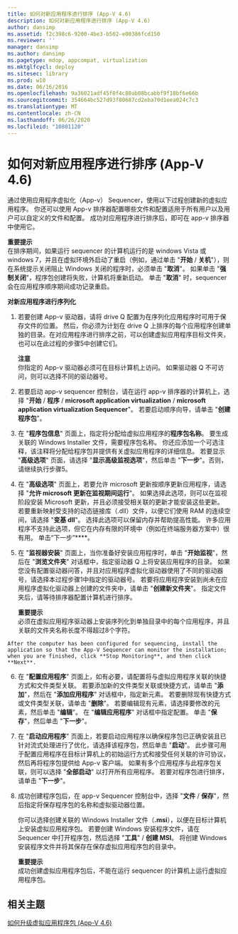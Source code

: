 ```yaml
---
title: 如何对新应用程序进行排序 (App-V 4.6)
description: 如何对新应用程序进行排序 (App-V 4.6)
author: dansimp
ms.assetid: f2c398c6-9200-4be3-b502-e00386fcd150
ms.reviewer: ''
manager: dansimp
ms.author: dansimp
ms.pagetype: mdop, appcompat, virtualization
ms.mktglfcycl: deploy
ms.sitesec: library
ms.prod: w10
ms.date: 06/16/2016
ms.openlocfilehash: 9a36021adf45f0f4c80ab08bcabbf9f18bf6e66b
ms.sourcegitcommit: 354664bc527d93f80687cd2eba70d1eea024c7c3
ms.translationtype: MT
ms.contentlocale: zh-CN
ms.lasthandoff: 06/26/2020
ms.locfileid: "10801120"
---
```

# 如何对新应用程序进行排序 (App-V 4.6)


通过使用应用程序虚拟化（App-v） Sequencer，使用以下过程创建新的虚拟应用程序。 你还可以使用 App-v 排序器配置哪些文件和配置适用于所有用户以及用户可以自定义的文件和配置。 成功对应用程序进行排序后，即可在 app-v 排序器中使用它。

**重要提示**  
在排序期间，如果运行 sequencer 的计算机运行的是 windows Vista 或 windows 7，并且在虚拟环境外启动了重启（例如，通过单击 "**开始**  /  **关机**"），则在系统提示关闭阻止 Windows 关闭的程序时，必须单击 "**取消**"。 如果单击 "**强制关闭**"，程序包创建将失败，计算机将重新启动。 单击 "**取消**" 时，sequencer 会在应用程序顺序期间成功记录重启。



**对新应用程序进行序列化**

1.  若要创建 App-v 驱动器，请将 drive Q 配置为在序列化应用程序时可用于保存文件的位置。 然后，你必须为计划在 drive Q 上排序的每个应用程序创建单独的目录。在对应用程序进行排序之前，可以创建虚拟应用程序目标文件夹，也可以在此过程的步骤5中创建它们。

    **注意**  
    你指定的 App-v 驱动器必须可在目标计算机上访问。 如果驱动器 Q 不可访问，则可以选择不同的驱动器号。



2.  若要启动 app-v sequencer 控制台，请在运行 app-v 排序器的计算机上，选择 "**开始**  /  **程序**  /  **microsoft application virtualization**  /  **microsoft application virtualization Sequencer**"。 若要启动顺序向导，请单击 "**创建程序包**"。

3.  在 "**程序包信息**" 页面上，指定将分配给虚拟应用程序的**程序包名称**。 要生成关联的 Windows Installer 文件，需要程序包名称。 你还应添加一个可选注释，该注释将分配给程序包并提供有关虚拟应用程序的详细信息。 若要显示 "**高级选项**" 页面，请选择 "**显示高级监视选项**"，然后单击 "**下一步**"。否则，请继续执行步骤5。

4.  在 "**高级选项**" 页面上，若要允许 microsoft 更新按顺序更新应用程序，请选择 "**允许 microsoft 更新在监视期间运行**"。 如果选择此选项，则可以在监视阶段安装 Microsoft 更新，并且必须接受相关联的更新才能安装这些更新。 若要重新映射受支持的动态链接库（.dll）文件，以便它们使用 RAM 的连续空间，请选择 "**变基 dll**"。 选择此选项可以保留内存并帮助提高性能。 许多应用程序不支持此选项，但它在内存有限的环境中（例如在终端服务器方案中）很有用。 单击“下一步”****。

5.  在 "**监视器安装**" 页面上，当你准备好安装应用程序时，单击 "**开始监视**"，然后在 "**浏览文件夹**" 对话框中，指定驱动器 Q 上将安装应用程序的目录。 如果您没有配置驱动器问答，并且对应用程序虚拟化驱动器使用了不同的驱动器号，请选择本过程步骤1中指定的驱动器号。 若要将应用程序安装到尚未在应用程序虚拟化驱动器上创建的文件夹中，请单击 "**创建新文件夹**"。 指定文件夹后，请等待排序器配置计算机进行排序。

    **重要提示**  
    必须在虚拟应用程序驱动器上安装序列化到单独目录中的每个应用程序，并且关联的文件夹名称长度不得超过8个字符。



~~~
After the computer has been configured for sequencing, install the application so that the App-V Sequencer can monitor the installation; when you are finished, click **Stop Monitoring**, and then click **Next**.
~~~

6. 在 "**配置应用程序**" 页面上，如有必要，请配置将与虚拟应用程序关联的快捷方式和文件类型关联。 若要添加新的文件类型关联或快捷方式，请单击 "**添加**"，然后在 "**添加应用程序**" 对话框中，指定新元素。 若要删除现有快捷方式或文件类型关联，请单击 "**删除**"。 若要编辑现有元素，请选择要修改的元素，然后单击 "**编辑**"。 在 "**编辑应用程序**" 对话框中指定配置。 单击 "**保存**"，然后单击 "**下一步**"。

7. 在 "**启动应用程序**" 页面上，若要启动应用程序以确保程序包已正确安装且已针对流式处理进行了优化，请选择该程序包，然后单击 "**启动**"。 此步骤可用于配置应用程序在目标计算机上的初始运行方式和接受任何关联的许可协议，然后再将程序包提供给 App-v 客户端。 如果有多个应用程序与此程序包关联，则可以选择 "**全部启动**" 以打开所有应用程序。 若要对程序包进行排序，请单击 "**下一步**"。

8. 成功创建程序包后，在 app-v Sequencer 控制台中，选择 "**文件**  /  **保存**"，然后指定将保存程序包的名称和虚拟驱动器位置。

   你可以选择创建关联的 Windows Installer 文件（**.msi**），以便在目标计算机上安装虚拟应用程序包。 若要创建 Windows 安装程序文件，请在 Sequencer 中打开程序包，然后选择 "**工具**"  /  **创建 MSI**。 将创建 Windows 安装程序文件并将其保存在保存虚拟应用程序包的目录中。

   **重要提示**  
   成功创建虚拟应用程序包后，不能在运行 sequencer 的计算机上运行虚拟应用程序包。



## 相关主题


[如何升级虚拟应用程序包 (App-V 4.6)](how-to-upgrade-a-virtual-application-package--app-v-46-.md)









